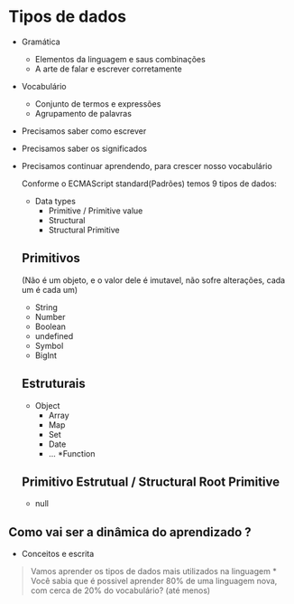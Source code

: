 # Tipos de dados

* Gramática
    * Elementos da linguagem e saus combinações
    * A arte de falar e escrever corretamente

* Vocabulário
    * Conjunto de termos e expressões
    * Agrupamento de palavras

* Precisamos saber como escrever
* Precisamos saber os significados
* Precisamos continuar aprendendo, para crescer nosso vocabulário

    Conforme o ECMAScript standard(Padrões) temos 9 tipos de dados:

    * Data types
        * Primitive / Primitive value
        * Structural
        * Structural Primitive
    
    ## Primitivos 
    (Não é um objeto, e o valor dele é imutavel, não sofre alterações, cada um é cada um)

    * String
    * Number
    * Boolean
    * undefined
    * Symbol
    * BigInt

    ## Estruturais

    * Object
        * Array
        * Map
        * Set
        * Date
        * ...
    *Function

    ## Primitivo Estrutual / Structural Root Primitive

    * null


## Como vai ser a dinâmica do aprendizado ?

* Conceitos e escrita

> Vamos aprender os tipos de dados mais utilizados na  linguagem
    * Você sabia que é possivel aprender 80% de uma linguagem nova, com cerca de 20% do vocabulário? (até menos)